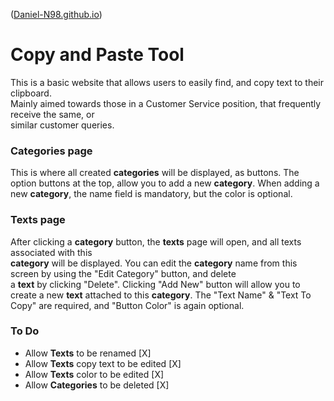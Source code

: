 ([Daniel-N98.github.io](Daniel-N98.github.io))

# Copy and Paste Tool

This is a basic website that allows users to easily find, and copy text to their clipboard.<br>
Mainly aimed towards those in a Customer Service position, that frequently receive the same, or <br>
similar customer queries.

### Categories page
This is where all created **categories** will be displayed, as buttons.
The option buttons at the top, allow you to add a new **category**.
When adding a new **category**, the name field is mandatory, but the color is optional.

### Texts page
After clicking a **category** button, the **texts** page will open, and all texts associated with this<br>
**category** will be displayed.
You can edit the **category** name from this screen by using the "Edit Category" button, and delete<br>
a **text** by clicking "Delete".
Clicking "Add New" button will allow you to create a new **text** attached to this **category**.
The "Text Name" & "Text To Copy" are required, and "Button Color" is again optional.




### To Do
  - Allow **Texts** to be renamed [X]
  - Allow **Texts** copy text to be edited [X]
  - Allow **Texts** color to be edited [X]
  - Allow **Categories** to be deleted [X]

